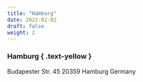 ```yaml
---
title: "Hamburg"
date: 2022-02-02
draft: false
weight: 2
---
```


### Hamburg { .text-yellow }

<!-- [hamburg@freiheit.com](mailto:hamburg@freiheit.com) -->

Budapester Str. 45
20359 Hamburg
Germany